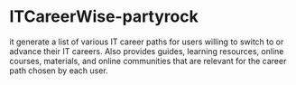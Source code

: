 # ITCareerWise-partyrock
it generate a list of various IT career paths for users willing to switch to or advance their IT careers. Also provides guides, learning resources, online courses, materials, and online communities that are relevant for the career path chosen by each user.
